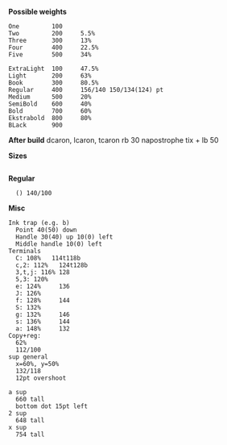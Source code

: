 **Possible weights**
```
One         100
Two         200		5.5%
Three       300		13%
Four        400		22.5%
Five        500		34%

ExtraLight  100		47.5%
Light       200		63%
Book        300		80.5%
Regular     400		156/140 150/134(124) pt
Medium      500		20%
SemiBold    600		40%
Bold        700		60%
Ekstrabold  800		80%
BLack       900
```

**After build**
dcaron, lcaron, tcaron rb 30
napostrophe tix + lb 50

**Sizes**
```
```

**Regular**
```
  () 140/100

```

**Misc**
```
Ink trap (e.g. b)
  Point 40(50) down
  Handle 30(40) up 10(0) left
  Middle handle 10(0) left
Terminals
  C: 108%   114t118b
  c,2: 112%   124t128b
  3,t,j: 116% 128
  5,3: 120%
  e: 124%     136
  J: 126%
  f: 128%     144
  S: 132%
  g: 132%     146
  s: 136%     144
  a: 148%     132
Copy+reg:
  62%
  112/100
sup general
  x=60%, y=50%
  132/118
  12pt overshoot

a sup
  660 tall
  bottom dot 15pt left
2 sup
  648 tall
x sup
  754 tall

```
